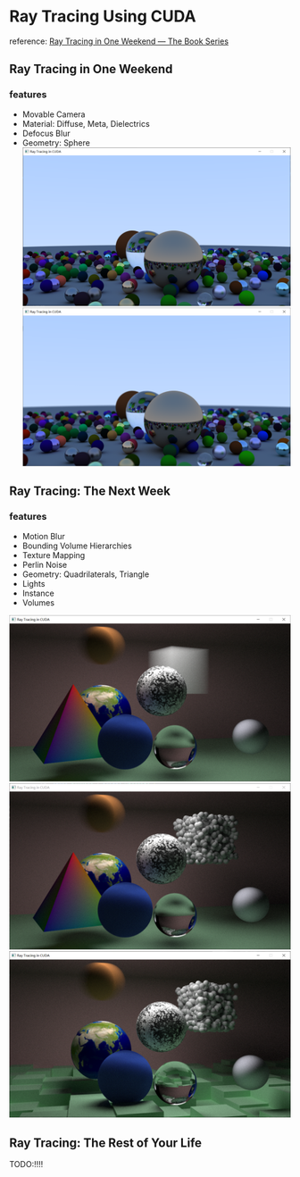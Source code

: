 # Ray Tracing Using CUDA
reference: [Ray Tracing in One Weekend — The Book Series](https://raytracing.github.io/)

## Ray Tracing in One Weekend
### features
+ Movable Camera
+ Material: Diffuse, Meta, Dielectrics 
+ Defocus Blur
+ Geometry: Sphere
![demo](./screenshot/ray10.PNG)
![demo](./screenshot/ray11.PNG)

## Ray Tracing: The Next Week
### features
+ Motion Blur
+ Bounding Volume Hierarchies 
+ Texture Mapping
+ Perlin Noise
+ Geometry: Quadrilaterals, Triangle
+ Lights
+ Instance 
+ Volumes

![demo](./screenshot/ray20.PNG)
![demo](./screenshot/ray21.PNG)
![demo](./screenshot/ray22.PNG)

## Ray Tracing: The Rest of Your Life 
  TODO:!!!!














